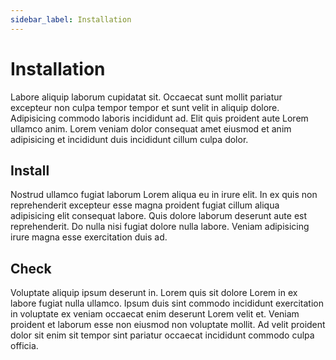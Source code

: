 ```yaml
---
sidebar_label: Installation
---
```


# Installation

Labore aliquip laborum cupidatat sit. Occaecat sunt mollit pariatur excepteur non culpa tempor tempor et sunt velit in aliquip dolore. Adipisicing commodo laboris incididunt ad. Elit quis proident aute Lorem ullamco anim. Lorem veniam dolor consequat amet eiusmod et anim adipisicing et incididunt duis incididunt cillum culpa dolor.

## Install

Nostrud ullamco fugiat laborum Lorem aliqua eu in irure elit. In ex quis non reprehenderit excepteur esse magna proident fugiat cillum aliqua adipisicing elit consequat labore. Quis dolore laborum deserunt aute est reprehenderit. Do nulla nisi fugiat dolore nulla labore. Veniam adipisicing irure magna esse exercitation duis ad.

## Check

Voluptate aliquip ipsum deserunt in. Lorem quis sit dolore Lorem in ex labore fugiat nulla ullamco. Ipsum duis sint commodo incididunt exercitation in voluptate ex veniam occaecat enim deserunt Lorem velit et. Veniam proident et laborum esse non eiusmod non voluptate mollit. Ad velit proident dolor sit enim sit tempor sint pariatur occaecat incididunt commodo culpa officia.


